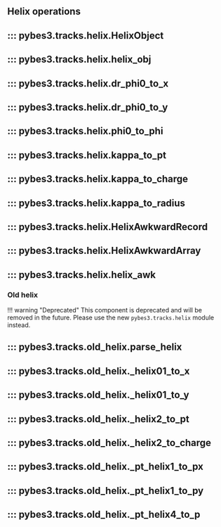 ## Helix operations

::: pybes3.tracks.helix.HelixObject
---
::: pybes3.tracks.helix.helix_obj
---
::: pybes3.tracks.helix.dr_phi0_to_x
---
::: pybes3.tracks.helix.dr_phi0_to_y
---
::: pybes3.tracks.helix.phi0_to_phi
---
::: pybes3.tracks.helix.kappa_to_pt
---
::: pybes3.tracks.helix.kappa_to_charge
---
::: pybes3.tracks.helix.kappa_to_radius
---
::: pybes3.tracks.helix.HelixAwkwardRecord
---
::: pybes3.tracks.helix.HelixAwkwardArray
---
::: pybes3.tracks.helix.helix_awk
---

### Old helix

!!! warning "Deprecated"
    This component is deprecated and will be removed in the future. Please use the new `pybes3.tracks.helix` module instead.

::: pybes3.tracks.old_helix.parse_helix
---
::: pybes3.tracks.old_helix._helix01_to_x
---
::: pybes3.tracks.old_helix._helix01_to_y
---
::: pybes3.tracks.old_helix._helix2_to_pt
---
::: pybes3.tracks.old_helix._helix2_to_charge
---
::: pybes3.tracks.old_helix._pt_helix1_to_px
---
::: pybes3.tracks.old_helix._pt_helix1_to_py
---
::: pybes3.tracks.old_helix._pt_helix4_to_p
---

